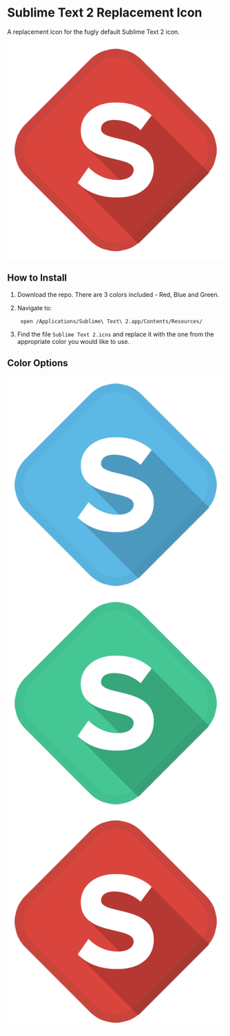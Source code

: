 Sublime Text 2 Replacement Icon
============

A replacement icon for the fugly default Sublime Text 2 icon.

![Alt text](/Red/Sublime-Red.png)

How to Install
---------------------

1.  Download the repo. There are 3 colors included - Red, Blue and Green.
2.  Navigate to:

		 open /Applications/Sublime\ Text\ 2.app/Contents/Resources/

3. Find the file `Sublime Text 2.icns` and replace it with the one from the appropriate color you would like to use.

Color Options
---------------------
![Alt text](/Blue/Sublime-Blue.png "Blue")
![Alt text](/Green/Sublime-Green.png "Green")
![Alt text](/Red/Sublime-Red.png "Red - The clear choice")